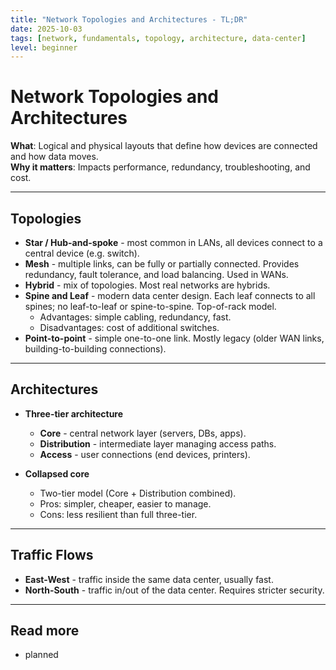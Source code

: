 ```yaml
---
title: "Network Topologies and Architectures - TL;DR"
date: 2025-10-03
tags: [network, fundamentals, topology, architecture, data-center]
level: beginner
---
```


# Network Topologies and Architectures

**What**: Logical and physical layouts that define how devices are connected and how data moves.  
**Why it matters**: Impacts performance, redundancy, troubleshooting, and cost.

---
## Topologies

- **Star / Hub-and-spoke** - most common in LANs, all devices connect to a central device (e.g. switch).
- **Mesh** - multiple links, can be fully or partially connected. Provides redundancy, fault tolerance, and load balancing. Used in WANs.
- **Hybrid** - mix of topologies. Most real networks are hybrids.
- **Spine and Leaf** - modern data center design. Each leaf connects to all spines; no leaf-to-leaf or spine-to-spine. Top-of-rack model.  
  - Advantages: simple cabling, redundancy, fast.  
  - Disadvantages: cost of additional switches.
- **Point-to-point** - simple one-to-one link. Mostly legacy (older WAN links, building-to-building connections).

---
## Architectures

- **Three-tier architecture**  
  - **Core** - central network layer (servers, DBs, apps).  
  - **Distribution** - intermediate layer managing access paths.  
  - **Access** - user connections (end devices, printers).  

- **Collapsed core**  
  - Two-tier model (Core + Distribution combined).  
  - Pros: simpler, cheaper, easier to manage.  
  - Cons: less resilient than full three-tier.

---
## Traffic Flows

- **East-West** - traffic inside the same data center, usually fast.  
- **North-South** - traffic in/out of the data center. Requires stricter security.

---
## Read more
- planned
